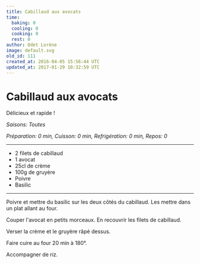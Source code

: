 ```yaml
---
title: Cabillaud aux avocats
time:
  baking: 0
  cooling: 0
  cooking: 0
  rest: 0
author: Odet Lorène
image: default.svg
old_id: 111
created_at: 2016-04-05 15:56:44 UTC
updated_at: 2017-01-29 10:32:59 UTC
---
```


# Cabillaud aux avocats

Délicieux et rapide !

*Saisons: Toutes*

*Préparation: 0 min, Cuisson: 0 min, Refrigération: 0 min, Repos: 0*

---

- 2 filets de cabillaud
- 1 avocat
- 25cl de crème
- 100g de gruyère
- Poivre
- Basilic

---

Poivre et mettre du basilic sur les deux côtés du cabillaud. Les mettre dans un plat allant au four.

Couper l'avocat en petits morceaux. En recouvrir les filets de cabillaud.

Verser la crème et le gruyère râpé dessus. 

Faire cuire au four 20 min à 180°.

Accompagner de riz.
